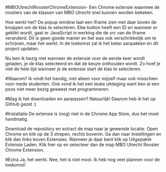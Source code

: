 #MBOUtrechtRoosterChromeExtension-
Een Chrome extensie waarmee de roosters van de klassen van MBO Utrecht snel kunnen worden bekeken.

Hoe werkt het?
De popup window laat een iframe zien met daar boven de knoppen om de klas te selecteren. Elke button heeft een ID en wanneer er geklikt wordt, gaat er JavaScript in werking die de src van de iframe veranderd. Dit is geen goede manier en het was ook verschrikkelijk om te schrijven, maar het werkt. In de toekomst zal ik het beter aanpakken en dit project updaten.

Nu ben ik bezig met wanneer de extensie voor de eerste keer wordt geladen, je de klas selecteerd en dat de keuze onthouden wordt. Zo hoef je niet de hele tijd wanneer je de extensie start de klas te selecteren.

#Waarom?
Ik vindt het handig, niet alleen voor mijzelf maar ook misschien voor mede studenten. Ook vond ik het een leuke uitdaging want ben al een poos niet meer bezig geweest met programmeren.

#Mag ik het downloaden en aanpassen?
Natuurlijk! Daarom heb ik het op GitHub gezet :)

#Installatie
De extensie is (nog) niet in de Chrome App Store, dus het moet handmatig.

Download de repository en extract de map naar je gewenste locatie. Open Chrome en klik op de 3 strepen, rechts bovenin. Ga dan naar Instellingen en klik dan links boven Extensies. Wanneer je daar bent klik op Uitgepakte Extensie Laden. Klik hier op en selecteer dan de map MBO Utrecht Rooster Chrome Extension.

#Extra
Ja, het werkt. Nee, het is niet mooi. Ik heb nog veel plannen voor de toekomst! 
